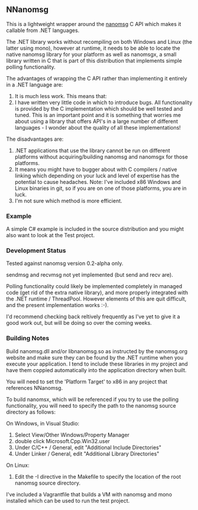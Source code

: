## NNanomsg

This is a lightweight wrapper around the <a href="http://nanomsg.org">nanomsg</a> C API which makes
it callable from .NET languages.

The .NET library works without recompiling on both Windows and Linux (the latter using mono), however at 
runtime, it needs to be able to locate the native nanomsg library for your platform as well as nanomsgx, a 
small library written in C that is part of this distribution that implements simple polling functionality.

The advantages of wrapping the C API rather than implementing it entirely in a .NET language are:
 1. It is much less work. This means that:
 2. I have written very little code in which to introduce bugs. All functionality is provided by the C 
    implementation which should be well tested and tuned. This is an important point and it is something that
    worries me about using a library that offers API's in a large number of different languages - I wonder 
    about the quality of all these implementations!

The disadvantages are:
 1. .NET applications that use the library cannot be run on different platforms without acquiring/building nanomsg
    and nanomsgx for those platforms.
 2. It means you might have to bugger about with C compilers / native linking which depending on your luck and level 
    of expertise has the potential to cause headaches. Note: I've included x86 Windows and Linux binaries in git, so
    if you are on one of those platforms, you are in luck.
 3. I'm not sure which method is more efficient. 

### Example

A simple C# example is included in the source distribution and you might also want to look at the Test project.


### Development Status

Tested against nanomsg version 0.2-alpha only.

sendmsg and recvmsg not yet implemented (but send and recv are). 

Polling functionality could likely be implemented completely in managed code (get rid of the extra native library),
and more properly integrated with the .NET runtime / ThreadPool. However elements of this are quit difficult, and 
the present implementation works :-).

I'd recommend checking back reltively frequently as I've yet to give it a good work out, but will be doing so over
the coming weeks.


### Building Notes

Build nanomsg.dll and/or libnanomsg.so as instructed by the nanomsg.org website and make sure they can be found 
by the .NET runtime when you execute your application. I tend to include these libraries in my project and have 
them coppied automatically into the application directory when built.

You will need to set the 'Platform Target' to x86 in any project that references NNanomsg.

To build nanomsx, which will be referenced if you try to use the polling functionality, you will need to specify
the path to the nanomsg source directory as follows:

On Windows, in Visual Studio:
  1. Select View/Other Windows/Property Manager
  2. double click Microsoft.Cpp.Win32.user
  3. Under C/C++ / General, edit "Additional Include Directories"
  4. Under Linker / General, edit "Additional Library Directories"

On Linux:
  1. Edit the -I directive in the Makefile to specify the location of the root nanomsg source directory.

I've included a Vagrantfile that builds a VM with nanomsg and mono installed which can be used to run the test 
project.
